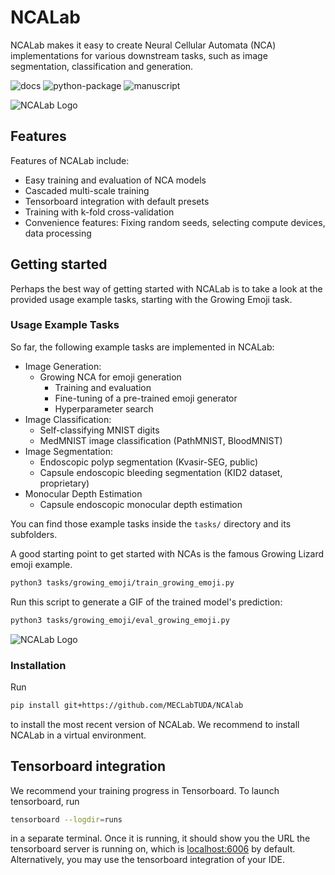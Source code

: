 # NCALab

NCALab makes it easy to create Neural Cellular Automata (NCA) implementations for various downstream tasks, such as image segmentation, classification and generation.


![docs](https://github.com/MECLabTUDA/NCAlab/actions/workflows/docs.yml/badge.svg)
![python-package](https://github.com/MECLabTUDA/NCAlab/actions/workflows/python-package.yml/badge.svg)
![manuscript](https://github.com/MECLabTUDA/NCAlab/actions/workflows/draft-pdf.yml/badge.svg)

![NCALab Logo](artwork/ncalab_logo.png)


## Features

Features of NCALab include:
  * Easy training and evaluation of NCA models
  * Cascaded multi-scale training
  * Tensorboard integration with default presets
  * Training with k-fold cross-validation
  * Convenience features: Fixing random seeds, selecting compute devices, data processing


## Getting started

Perhaps the best way of getting started with NCALab is to take a look at the provided usage example tasks, starting with the Growing Emoji task.

### Usage Example Tasks

So far, the following example tasks are implemented in NCALab:

  * Image Generation:
    * Growing NCA for emoji generation
      * Training and evaluation
      * Fine-tuning of a pre-trained emoji generator
      * Hyperparameter search
  * Image Classification:
    * Self-classifying MNIST digits
    * MedMNIST image classification (PathMNIST, BloodMNIST)
  * Image Segmentation:
    * Endoscopic polyp segmentation (Kvasir-SEG, public)
    * Capsule endoscopic bleeding segmentation (KID2 dataset, proprietary)
  * Monocular Depth Estimation
    * Capsule endoscopic monocular depth estimation


You can find those example tasks inside the `tasks/` directory and its subfolders.

A good starting point to get started with NCAs is the famous Growing Lizard emoji example.


```bash
python3 tasks/growing_emoji/train_growing_emoji.py
```


Run this script to generate a GIF of the trained model's prediction:

```bash
python3 tasks/growing_emoji/eval_growing_emoji.py
```

![NCALab Logo](artwork/growing_emoji.gif)


### Installation

Run

```bash
pip install git+https://github.com/MECLabTUDA/NCAlab
```

to install the most recent version of NCALab.
We recommend to install NCALab in a virtual environment.


## Tensorboard integration

We recommend your training progress in Tensorboard.
To launch tensorboard, run

```bash
tensorboard --logdir=runs
```

in a separate terminal.
Once it is running, it should show you the URL the tensorboard server is running on, which is [localhost:6006](https://localhost:6006) by default.
Alternatively, you may use the tensorboard integration of your IDE.
